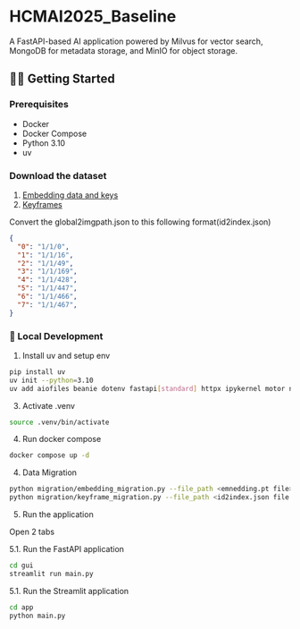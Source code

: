# HCMAI2025_Baseline

A FastAPI-based AI application powered by Milvus for vector search, MongoDB for metadata storage, and MinIO for object storage.

## 🧑‍💻 Getting Started

### Prerequisites
- Docker
- Docker Compose
- Python 3.10
- uv

### Download the dataset
1. [Embedding data and keys](https://www.kaggle.com/datasets/anhnguynnhtinh/embedding-data)
2. [Keyframes](https://www.kaggle.com/datasets/anhnguynnhtinh/aic-keyframe-batch-one)


Convert the global2imgpath.json to this following format(id2index.json)
```json
{
  "0": "1/1/0",
  "1": "1/1/16",
  "2": "1/1/49",
  "3": "1/1/169",
  "4": "1/1/428",
  "5": "1/1/447",
  "6": "1/1/466",
  "7": "1/1/467",
}
```


### 🔧 Local Development

1. Install uv and setup env
```bash
pip install uv
uv init --python=3.10
uv add aiofiles beanie dotenv fastapi[standard] httpx ipykernel motor nicegui numpy open-clip-torch pydantic-settings pymilvus streamlit torch typing-extensions usearch uvicorn
```

3. Activate .venv
```bash
source .venv/bin/activate
```
4. Run docker compose
```bash
docker compose up -d
```

4. Data Migration 
```bash
python migration/embedding_migration.py --file_path <emnedding.pt file>
python migration/keyframe_migration.py --file_path <id2index.json file path>
```

5. Run the application

Open 2 tabs

5.1. Run the FastAPI application
```bash
cd gui
streamlit run main.py
```

5.1. Run the Streamlit application
```bash
cd app
python main.py
```
